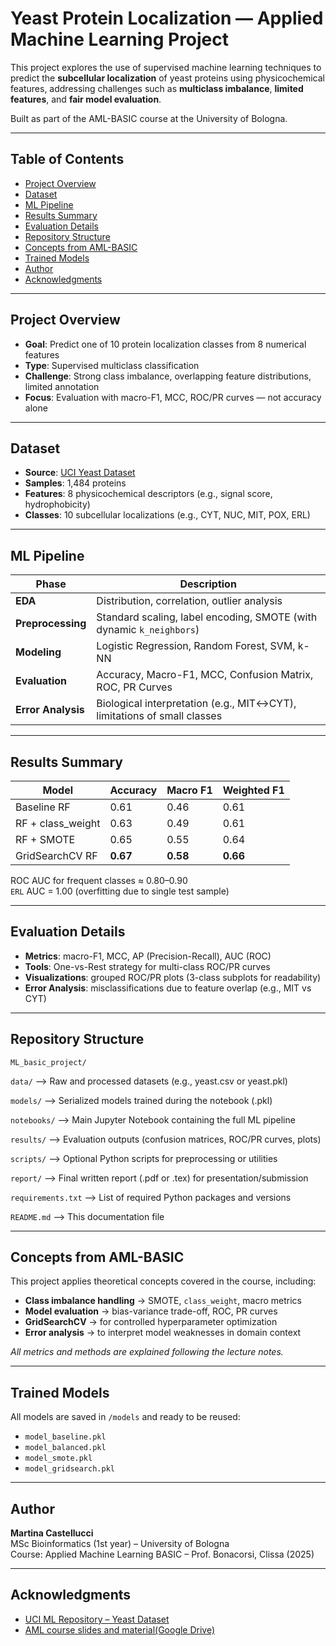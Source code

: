 # Yeast Protein Localization — Applied Machine Learning Project

This project explores the use of supervised machine learning techniques to predict the **subcellular localization** of yeast proteins using physicochemical features, addressing challenges such as **multiclass imbalance**, **limited features**, and **fair model evaluation**.  

Built as part of the AML-BASIC course at the University of Bologna.

---
## Table of Contents
- [Project Overview](#project-overview)
- [Dataset](#dataset)
- [ML Pipeline](#ml-pipeline)
- [Results Summary](#results-summary)
- [Evaluation Details](#evaluation-details)
- [Repository Structure](#repository-structure)
- [Concepts from AML-BASIC](#concepts-from-aml-basic)
- [Trained Models](#trained-models)
- [Author](#author)
- [Acknowledgments](#acknowledgments)
---

## Project Overview

- **Goal**: Predict one of 10 protein localization classes from 8 numerical features
- **Type**: Supervised multiclass classification
- **Challenge**: Strong class imbalance, overlapping feature distributions, limited annotation
- **Focus**: Evaluation with macro-F1, MCC, ROC/PR curves — not accuracy alone

---

## Dataset

- **Source**: [UCI Yeast Dataset](https://archive.ics.uci.edu/ml/datasets/Yeast)
- **Samples**: 1,484 proteins  
- **Features**: 8 physicochemical descriptors (e.g., signal score, hydrophobicity)  
- **Classes**: 10 subcellular localizations (e.g., CYT, NUC, MIT, POX, ERL)

---

## ML Pipeline

| Phase             | Description |
|------------------|-------------|
| **EDA**          | Distribution, correlation, outlier analysis |
| **Preprocessing**| Standard scaling, label encoding, SMOTE (with dynamic `k_neighbors`) |
| **Modeling**     | Logistic Regression, Random Forest, SVM, k-NN |
| **Evaluation**   | Accuracy, Macro-F1, MCC, Confusion Matrix, ROC, PR Curves |
| **Error Analysis**| Biological interpretation (e.g., MIT↔CYT), limitations of small classes |

---

## Results Summary

| Model              | Accuracy | Macro F1 | Weighted F1 |
|-------------------|----------|----------|-------------|
| Baseline RF       | 0.61     | 0.46     | 0.61        |
| RF + class_weight | 0.63     | 0.49     | 0.61        |
| RF + SMOTE        | 0.65     | 0.55     | 0.64        |
| GridSearchCV RF   | **0.67** | **0.58** | **0.66**    |

ROC AUC for frequent classes ≈ 0.80–0.90  
`ERL` AUC = 1.00 (overfitting due to single test sample)

---

## Evaluation Details

- **Metrics**: macro-F1, MCC, AP (Precision-Recall), AUC (ROC)
- **Tools**: One-vs-Rest strategy for multi-class ROC/PR curves
- **Visualizations**: grouped ROC/PR plots (3-class subplots for readability)
- **Error Analysis**: misclassifications due to feature overlap (e.g., MIT vs CYT)

---

## Repository Structure

`ML_basic_project/`

`data/` --> Raw and processed datasets (e.g., yeast.csv or yeast.pkl)

`models/` --> Serialized models trained during the notebook (.pkl)

`notebooks/` --> Main Jupyter Notebook containing the full ML pipeline

`results/` --> Evaluation outputs (confusion matrices, ROC/PR curves, plots)

`scripts/` --> Optional Python scripts for preprocessing or utilities

`report/` --> Final written report (.pdf or .tex) for presentation/submission

`requirements.txt` --> List of required Python packages and versions

`README.md` -->  This documentation file

---

## Concepts from AML-BASIC

This project applies theoretical concepts covered in the course, including:

- **Class imbalance handling** → SMOTE, `class_weight`, macro metrics
- **Model evaluation** → bias-variance trade-off, ROC, PR curves
- **GridSearchCV** → for controlled hyperparameter optimization
- **Error analysis** → to interpret model weaknesses in domain context

_All metrics and methods are explained following the lecture notes._

---

## Trained Models

All models are saved in `/models` and ready to be reused:

- `model_baseline.pkl`
- `model_balanced.pkl`
- `model_smote.pkl`
- `model_gridsearch.pkl`

---

## Author

**Martina Castellucci**  
MSc Bioinformatics (1st year) – University of Bologna  
Course: Applied Machine Learning BASIC – Prof. Bonacorsi, Clissa (2025)

---

## Acknowledgments

- [UCI ML Repository – Yeast Dataset](https://archive.ics.uci.edu/ml/datasets/Yeast)
- [AML course slides and material(Google Drive)](https://drive.google.com/drive/folders/1ZrQpF_F9E45yQTO9mG8Izr3LaECVH0aH)


